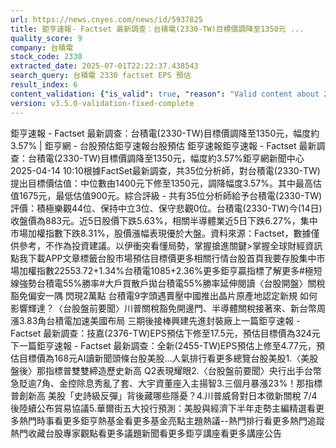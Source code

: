 ```yaml
---
url: https://news.cnyes.com/news/id/5937825
title: 鉅亨速報- Factset 最新調查：台積電(2330-TW)目標價調降至1350元 ...
quality_score: 9
company: 台積電
stock_code: 2330
extracted_date: 2025-07-01T22:22:37.438543
search_query: 台積電 2330 factset EPS 預估
result_index: 6
content_validation: {"is_valid": true, "reason": "Valid content about 2330"}
version: v3.5.0-validation-fixed-complete
---
```


鉅亨速報 - Factset 最新調查：台積電(2330-TW)目標價調降至1350元，幅度約3.57% | 鉅亨網 - 台股預估‌‌鉅亨速報台股預估 鉅亨速報鉅亨速報 - Factset 最新調查：台積電(2330-TW)目標價調降至1350元，幅度約3.57%鉅亨網新聞中心 2025-04-14 10:10‌根據FactSet最新調查，共35位分析師，對台積電(2330-TW)提出目標價估值：中位數由1400元下修至1350元，調降幅度3.57%。其中最高估值1675元，最低估值900元。綜合評級 - 共有35位分析師給予台積電(2330-TW)評價：積極樂觀44位、保持中立3位、保守悲觀0位。台積電(2330-TW)今(14日)收盤價為883元。近5日股價下跌5.63%，相關半導體業近5日下跌6.27%，集中市場加權指數下跌8.31%，股價漲幅表現優於大盤。資料來源：Factset，數據僅供參考，不作為投資建議。‌以伊衝突看懂局勢，掌握搶進關鍵>掌握全球財經資訊點我下載APP文章標籤台股市場預估目標價更多相關行情台股首頁我要存股集中市場加權指數22553.72+1.34%台積電1085+2.36%更多鉅亨贏指標了解更多#極短線強勢台積電55%勝率#大戶買散戶拋台積電55%勝率延伸閱讀〈台股開盤〉關稅豁免偏安一隅 閃現2萬點 台積電9字頭遇賣壓中國推出晶片原產地認定新規 如何影響輝達？〈台股盤前要聞〉川普關稅豁免開邊門、半導體關稅接著來、新台幣周漲3.83角台積電加速美國布局 三期後接棒興建先進封裝廠‌上一篇鉅亨速報 - Factset 最新調查：技嘉(2376-TW)EPS預估下修至17.5元，預估目標價為324元下一篇鉅亨速報 - Factset 最新調查：全新(2455-TW)EPS預估上修至4.77元，預估目標價為168元‌‌AI讀新聞頭條台股美股...人氣排行看更多總覽台股美股1.〈美股盤後〉那指標普雙雙締造歷史新高 Q2表現耀眼2.〈台股盤前要聞〉央行出手台幣急貶逾7角、金控除息秀亂了套、大宇資董座入主揚智3.三個月暴漲23%！那指標普創新高 美股「史詩級反彈」背後藏哪些隱憂？4.川普威脅對日本徵新關稅 7/4後陸續公布貿易協議5.華爾街五大投行預測：美股與經濟下半年走勢‌主編精選看更多‌熱門時事看更多‌‌‌‌‌‌‌‌‌‌‌‌‌‌‌‌‌鉅亨熱基金看更多基金亮點主題熱議‌‌‌‌--‌‌‌‌熱門排行看更多熱門追蹤熱門收藏‌‌‌‌‌‌‌‌‌台股專家觀點看更多議題新聞看更多鉅亨講座看更多講座公告‌‌‌‌‌‌‌‌